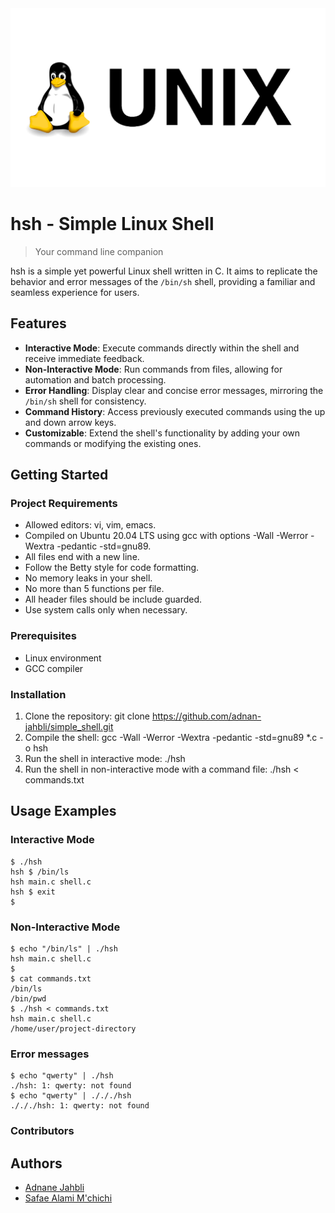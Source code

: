 <div align="center">
  <img src="73392-shell-command-line-script-unix-linux-interface.png" alt="hsh - Simple Linux Shell">
</div>

# hsh - Simple Linux Shell

> Your command line companion

hsh is a simple yet powerful Linux shell written in C. It aims to replicate the behavior and error messages of the `/bin/sh` shell, providing a familiar and seamless experience for users.

## Features

- **Interactive Mode**: Execute commands directly within the shell and receive immediate feedback.
- **Non-Interactive Mode**: Run commands from files, allowing for automation and batch processing.
- **Error Handling**: Display clear and concise error messages, mirroring the `/bin/sh` shell for consistency.
- **Command History**: Access previously executed commands using the up and down arrow keys.
- **Customizable**: Extend the shell's functionality by adding your own commands or modifying the existing ones.

## Getting Started

### Project Requirements

- Allowed editors: vi, vim, emacs.
- Compiled on Ubuntu 20.04 LTS using gcc with options -Wall -Werror -Wextra -pedantic -std=gnu89.
- All files end with a new line.
- Follow the Betty style for code formatting.
- No memory leaks in your shell.
- No more than 5 functions per file.
- All header files should be include guarded.
- Use system calls only when necessary.

### Prerequisites

- Linux environment
- GCC compiler

### Installation

1. Clone the repository: git clone https://github.com/adnan-jahbli/simple_shell.git
2. Compile the shell: gcc -Wall -Werror -Wextra -pedantic -std=gnu89 *.c -o hsh 
3. Run the shell in interactive mode: ./hsh
4. Run the shell in non-interactive mode with a command file: ./hsh < commands.txt

## Usage Examples

### Interactive Mode

```shell
$ ./hsh
hsh $ /bin/ls
hsh main.c shell.c
hsh $ exit
$
```

### Non-Interactive Mode

```shell
$ echo "/bin/ls" | ./hsh
hsh main.c shell.c
$
$ cat commands.txt
/bin/ls
/bin/pwd
$ ./hsh < commands.txt
hsh main.c shell.c
/home/user/project-directory
```

### Error messages

```shell
$ echo "qwerty" | ./hsh
./hsh: 1: qwerty: not found
$ echo "qwerty" | ./././hsh
./././hsh: 1: qwerty: not found
```

### Contributors

## Authors

- [Adnane Jahbli](https://github.com/adnan-jahbli)
- [Safae Alami M'chichi](https://github.com/safae-cmd)
